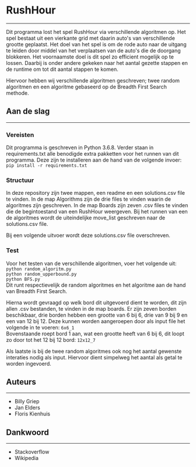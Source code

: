 # RushHour

---

Dit programma lost het spel RushHour via verschillende algoritmen op. Het spel bestaat uit een vierkante grid met daarin auto's van verschillende grootte geplaatst. Het doel van het spel is om de rode auto naar de uitgang te leiden door middel van het verplaatsen van de auto's die de doorgang blokkeren. Het voornaamste doel is dit spel zo efficient mogelijk op te lossen. Daarbij is onder andere gekeken naar het aantal gezette stappen en de runtime om tot dit aantal stappen te komen.


Hiervoor hebben wij verschillende algoritmen geschreven; twee random algoritmen en een algoritme gebaseerd op de Breadth First Search methode.

## Aan de slag

---

### Vereisten

Dit programma is geschreven in Python 3.6.8. Verder staan in requirements.txt alle benodigde extra pakketten voor het runnen van dit programma. Deze zijn te installeren aan de hand van de volgende invoer:  
`pip install -r requirements.txt`

### Structuur

In deze repository zijn twee mappen, een readme en een solutions.csv file te vinden. In de map Algorithms zijn de drie files te vinden waarin de algoritmes zijn geschreven. In de map Boards zijn zeven .csv files te vinden die de begintoestand van een RushHour weergeven. Bij het runnen van een de algoritmes wordt de uiteindelijke move_list geschreven naar de solutions.csv file.

Bij een volgende uitvoer wordt deze solutions.csv file overschreven.

### Test

Voor het testen van de verschillende algoritmen, voer het volgende uit:
`python random_algoritm.py`  
`python random_upperbound.py`  
`python BFS.py`      
Dit runt respectievelijk de random algoritmes en het algoritme aan de hand van Breadth First Search.


Hierna wordt gevraagd op welk bord dit uitgevoerd dient te worden, dit zijn allen .csv bestanden, te vinden in de map boards. Er zijn zeven borden beschikbaar, drie borden hebben een grootte van 6 bij 6, drie van 9 bij 9 en een van 12 bij 12. Deze kunnen worden aangeroepen door als input file het volgende in te voeren:
`6x6_1`  
Bovenstaande roept bord 1 aan, wat een grootte heeft van 6 bij 6, dit loopt zo door tot het 12 bij 12 bord:
`12x12_7`  


Als laatste is bij de twee random algoritmes ook nog het aantal gewenste interaties nodig als input. Hiervoor dient simpelweg het aantal als getal te worden ingevoerd.

## Auteurs

---

* Billy Griep
* Jan Elders
* Floris Kienhuis

## Dankwoord

---

* Stackoverflow
* Wikipedia
